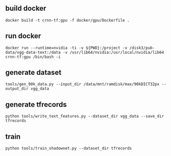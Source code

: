 ## build docker
```
docker build -t crnn-tf:gpu -f docker/gpu/Dockerfile .
```

## run docker
```
docker run --runtime=nvidia -ti -v ${PWD}:/project -v /disk3/pub-data/vgg-data-text:/data -v /usr/lib64/nvidia:/usr/local/nvidia/lib64 crnn-tf:gpu /bin/bash -i
```

## generate dataset
```
tools/gen_90k_data.py --input_dir /data/mnt/ramdisk/max/90kDICT32px --output_dir vgg_data
```

## generate tfrecords
```
python tools/write_text_features.py --dataset_dir vgg_data --save_dir tfrecords
```

## train
```
python tools/train_shadownet.py --dataset_dir tfrecords
```
